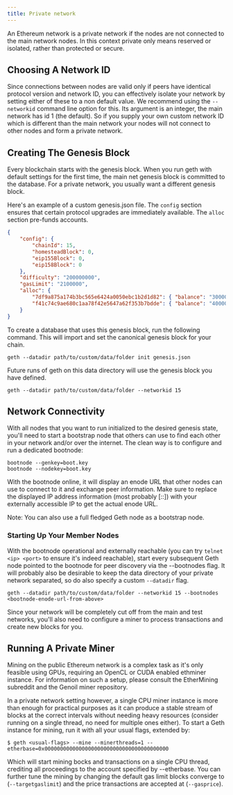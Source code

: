 ```yaml
---
title: Private network
---
```

An Ethereum network is a private network if the nodes are not connected to the main
network nodes. In this context private only means reserved or isolated, rather than
protected or secure.

## Choosing A Network ID

Since connections between nodes are valid only if peers have identical protocol version
and network ID, you can effectively isolate your network by setting either of these to a
non default value. We recommend using the `--networkid` command line option for this. Its
argument is an integer, the main network has id 1 (the default). So if you supply your own
custom network ID which is different than the main network your nodes will not connect to
other nodes and form a private network.

## Creating The Genesis Block

Every blockchain starts with the genesis block. When you run geth with default settings
for the first time, the main net genesis block is committed to the database. For a private
network, you usually want a different genesis block.

Here's an example of a custom genesis.json file. The `config` section ensures that certain
protocol upgrades are immediately available. The `alloc` section pre-funds accounts.

```json
{
    "config": {
        "chainId": 15,
        "homesteadBlock": 0,
        "eip155Block": 0,
        "eip158Block": 0
    },
    "difficulty": "200000000",
    "gasLimit": "2100000",
    "alloc": {
        "7df9a875a174b3bc565e6424a0050ebc1b2d1d82": { "balance": "300000" },
        "f41c74c9ae680c1aa78f42e5647a62f353b7bdde": { "balance": "400000" }
    }
}
```

To create a database that uses this genesis block, run the following command. This will
import and set the canonical genesis block for your chain.

```text
geth --datadir path/to/custom/data/folder init genesis.json
```

Future runs of geth on this data directory will use the genesis block you have defined.

```text
geth --datadir path/to/custom/data/folder --networkid 15
```

## Network Connectivity

With all nodes that you want to run initialized to the desired genesis state, you'll need
to start a bootstrap node that others can use to find each other in your network and/or
over the internet. The clean way is to configure and run a dedicated bootnode:

```text
bootnode --genkey=boot.key
bootnode --nodekey=boot.key
```

With the bootnode online, it will display an enode URL that other nodes can use to connect
to it and exchange peer information. Make sure to replace the displayed IP address
information (most probably [::]) with your externally accessible IP to get the actual
enode URL.

Note: You can also use a full fledged Geth node as a bootstrap node.

### Starting Up Your Member Nodes

With the bootnode operational and externally reachable (you can try `telnet <ip> <port>`
to ensure it's indeed reachable), start every subsequent Geth node pointed to the bootnode
for peer discovery via the --bootnodes flag. It will probably also be desirable to keep
the data directory of your private network separated, so do also specify a custom
`--datadir` flag.

```text
geth --datadir path/to/custom/data/folder --networkid 15 --bootnodes <bootnode-enode-url-from-above>
```

Since your network will be completely cut off from the main and test networks, you'll also
need to configure a miner to process transactions and create new blocks for you.

## Running A Private Miner

Mining on the public Ethereum network is a complex task as it's only feasible using GPUs,
requiring an OpenCL or CUDA enabled ethminer instance. For information on such a setup,
please consult the EtherMining subreddit and the Genoil miner repository.

In a private network setting however, a single CPU miner instance is more than enough for
practical purposes as it can produce a stable stream of blocks at the correct intervals
without needing heavy resources (consider running on a single thread, no need for multiple
ones either). To start a Geth instance for mining, run it with all your usual flags,
extended by:

```text
$ geth <usual-flags> --mine --minerthreads=1 --etherbase=0x0000000000000000000000000000000000000000
```

Which will start mining bocks and transactions on a single CPU thread, crediting all
proceedings to the account specified by --etherbase. You can further tune the mining by
changing the default gas limit blocks converge to (`--targetgaslimit`) and the price
transactions are accepted at (`--gasprice`).
